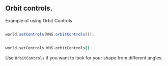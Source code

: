 ## Orbit controls.

<div class="blockTitle h3">Example of using Orbit Controls</div>

```javascript

world.setControls(WHS.orbitControls());

```

```coffeescript

world.setControls WHS.orbitControls()

```

Use `OrbitControls` if you want to look for your shape from different angles.
